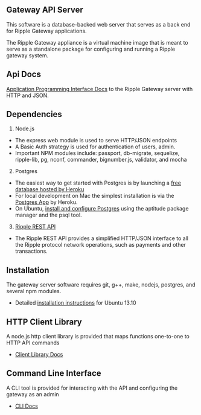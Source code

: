 ## Gateway API Server

This software is a database-backed web server that serves as a
back end for Ripple Gateway applications.

The Ripple Gateway appliance is a virtual machine image that
is meant to serve as a standalone package for configuring
and running a Ripple gateway system.

## Api Docs

[Application Programming Interface Docs](./doc/api.md) to the Ripple Gateway server with HTTP and JSON.

## Dependencies

1. Node.js
  - The express web module is used to serve HTTP/JSON endpoints
  - A Basic Auth strategy is used for authentication of users, admin.
  - Important NPM modules include: passport, db-migrate, sequelize, ripple-lib, pg, nconf, commander, bignumber.js, validator, and mocha

2. Postgres
  - The easiest way to get started with Postgres is by launching a [free database hosted by Heroku](https://postgres.heroku.com/databases)
  - For local development on Mac the simplest installation is via the [Postgres App](http://postgresapp.com/) by Heroku.
  - On Ubuntu, [install and configure Postgres](https://help.ubuntu.com/community/PostgreSQL) using the aptitude package manager and the psql tool.

3. [Ripple REST API](https://github.com/ripple/ripple-rest.git)
  - The Ripple REST API provides a simplified HTTP/JSON interface to all the Ripple protocol network operations, such as payments and other transactions.

## Installation

The gateway server software requires git, g++, make, nodejs, postgres, and several npm modules.

- Detailed [installation instructions](./doc/install.md) for Ubuntu 13.10

## HTTP Client Library

A node.js http client library is provided that maps functions one-to-one to HTTP API commands
- [Client Library Docs](./doc/http_client.md)

## Command Line Interface

A CLI tool is provided for interacting with the API and configuring the gateway as an admin
- [CLI Docs](./doc/cli.md)
